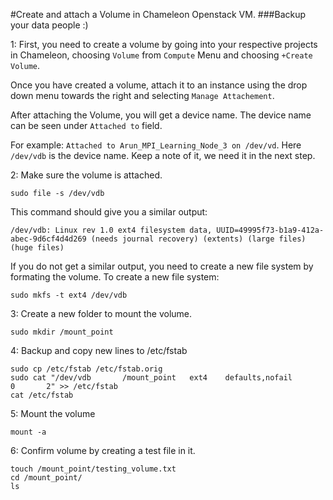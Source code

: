 #Create and attach a Volume in Chameleon Openstack VM. 
###Backup your data people :)

1: First, you need to create a volume by going into your respective projects in Chameleon, choosing `Volume` from `Compute` Menu and choosing `+Create Volume`.

Once you have created a volume, attach it to an instance using the drop down menu towards the right and selecting `Manage Attachement`. 

After attaching the Volume, you will get a device name. The device name can be seen under `Attached to` field. 

For example: `Attached to Arun_MPI_Learning_Node_3 on /dev/vd`. Here `/dev/vdb` is the device name. Keep a note of it, we need it in the next step.

2: Make sure the volume is attached.
```
sudo file -s /dev/vdb
```
This command should give you a similar output:
```
/dev/vdb: Linux rev 1.0 ext4 filesystem data, UUID=49995f73-b1a9-412a-abec-9d6cf4d4d269 (needs journal recovery) (extents) (large files) (huge files)
```
If you do not get a similar output, you need to create a new file system by formating the volume. To create a new file system:
```
sudo mkfs -t ext4 /dev/vdb
```
3: Create a new folder to mount the volume.
```
sudo mkdir /mount_point
```
4: Backup and copy new lines to /etc/fstab
```
sudo cp /etc/fstab /etc/fstab.orig
sudo cat "/dev/vdb       /mount_point   ext4    defaults,nofail        0       2" >> /etc/fstab
cat /etc/fstab
```
5: Mount the volume
```
mount -a
```
6: Confirm volume by creating a test file in it.
```
touch /mount_point/testing_volume.txt
cd /mount_point/
ls
```
